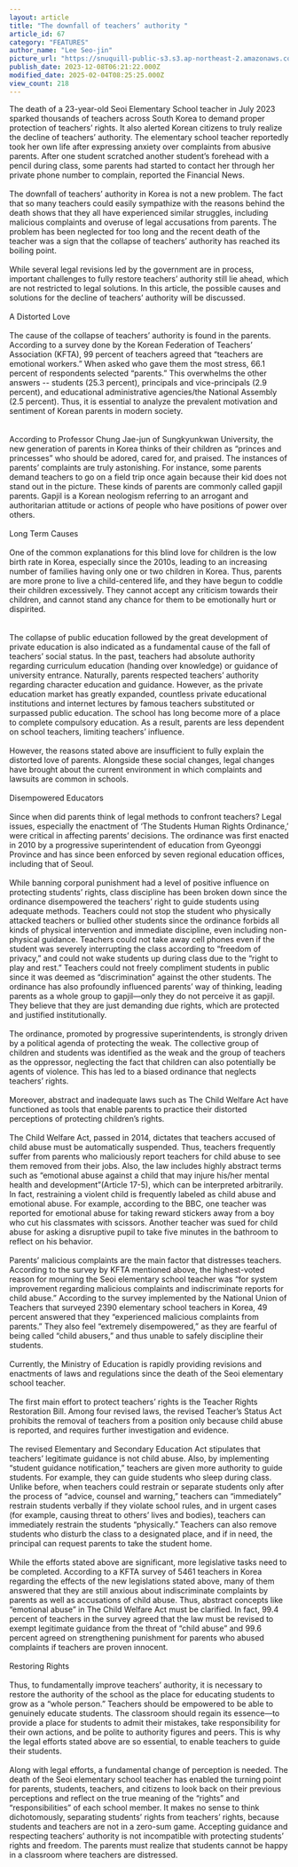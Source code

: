 ```yaml
---
layout: article
title: "The downfall of teachers’ authority "
article_id: 67
category: "FEATURES"
author_name: "Lee Seo-jin"
picture_url: "https://snuquill-public-s3.s3.ap-northeast-2.amazonaws.com/photo/article/26dc4d9d-efe4-4cb6-b91d-14e5c66cb8ca.jpg"
publish_date: 2023-12-08T06:21:22.000Z
modified_date: 2025-02-04T08:25:25.000Z
view_count: 218
---
```


<p>The death of a 23-year-old Seoi Elementary School teacher in July 2023 sparked thousands of teachers across South Korea to demand proper protection of teachers’ rights. It also alerted Korean citizens to truly realize the decline of teachers’ authority. The elementary school teacher reportedly took her own life after expressing anxiety over complaints from abusive parents. After one student scratched another student’s forehead with a pencil during class, some parents had started to contact her through her private phone number to complain, reported the Financial News.&nbsp;<br><br>The downfall of teachers’ authority in Korea is not a new problem. The fact that so many teachers could easily sympathize with the reasons behind the death shows that they all have experienced similar struggles, including malicious complaints and overuse of legal accusations from parents. The problem has been neglected for too long and the recent death of the teacher was a sign that the collapse of teachers’ authority has reached its boiling point.&nbsp;<br><br>While several legal revisions led by the government are in process, important challenges to fully restore teachers’ authority still lie ahead, which are not restricted to legal solutions. In this article, the possible causes and solutions for the decline of teachers’ authority will be discussed.&nbsp;<br><br>A Distorted Love<br><br>The cause of the collapse of teachers’ authority is found in the parents. According to a survey done by the Korean Federation of Teachers’ Association (KFTA), 99 percent of teachers agreed that “teachers are emotional workers.” When asked who gave them the most stress, 66.1 percent of respondents selected “parents.” This overwhelms the other answers -- students (25.3 percent), principals and vice-principals (2.9 percent), and educational administrative agencies/the National Assembly (2.5 percent). Thus, it is essential to analyze the prevalent motivation and sentiment of Korean parents in modern society.&nbsp;<br><br><br>According to Professor Chung Jae-jun of Sungkyunkwan University, the new generation of parents in Korea thinks of their children as “princes and princesses” who should be adored, cared for, and praised. The instances of parents’ complaints are truly astonishing. For instance, some parents demand teachers to go on a field trip once again because their kid does not stand out in the picture. These kinds of parents are commonly called gapjil parents. Gapjil is a Korean neologism referring to an arrogant and authoritarian attitude or actions of people who have positions of power over others.&nbsp;<br><br>Long Term Causes<br><br>One of the common explanations for this blind love for children is the low birth rate in Korea, especially since the 2010s, leading to an increasing number of families having only one or two children in Korea. Thus, parents are more prone to live a child-centered life, and they have begun to coddle their children excessively. They cannot accept any criticism towards their children, and cannot stand any chance for them to be emotionally hurt or dispirited.&nbsp;<br><br><br>The collapse of public education followed by the great development of private education is also indicated as a fundamental cause of the fall of teachers’ social status. In the past, teachers had absolute authority regarding curriculum education (handing over knowledge) or guidance of university entrance. Naturally, parents respected teachers’ authority regarding character education and guidance. However, as the private education market has greatly expanded, countless private educational institutions and internet lectures by famous teachers substituted or surpassed public education. The school has long become more of a place to complete compulsory education. As a result, parents are less dependent on school teachers, limiting teachers’ influence.<br><br>However, the reasons stated above are insufficient to fully explain the distorted love of parents. Alongside these social changes, legal changes have brought about the current environment in which complaints and lawsuits are common in schools.<br><br>Disempowered Educators<br><br>Since when did parents think of legal methods to confront teachers? Legal issues, especially the enactment of ‘The Students Human Rights Ordinance,’ were critical in affecting parents’ decisions. The ordinance was first enacted in 2010 by a progressive superintendent of education from Gyeonggi Province and has since been enforced by seven regional education offices, including that of Seoul.<br><br>While banning corporal punishment had a level of positive influence on protecting students’ rights, class discipline has been broken down since the ordinance disempowered the teachers’ right to guide students using adequate methods. Teachers could not stop the student who physically attacked teachers or bullied other students since the ordinance forbids all kinds of physical intervention and immediate discipline, even including non-physical guidance. Teachers could not take away cell phones even if the student was severely interrupting the class according to “freedom of privacy,” and could not wake students up during class due to the “right to play and rest.” Teachers could not freely compliment students in public since it was deemed as “discrimination” against the other students. The ordinance has also profoundly influenced parents’ way of thinking, leading parents as a whole group to gapjil—only they do not perceive it as gapjil. They believe that they are just demanding due rights, which are protected and justified institutionally.&nbsp;<br><br>The ordinance, promoted by progressive superintendents, is strongly driven by a political agenda of protecting the weak. The collective group of children and students was identified as the weak and the group of teachers as the oppressor, neglecting the fact that children can also potentially be agents of violence. This has led to a biased ordinance that neglects teachers’ rights.&nbsp;<br><br>Moreover, abstract and inadequate laws such as The Child Welfare Act have functioned as tools that enable parents to practice their distorted perceptions of protecting children’s rights.&nbsp;<br><br>The Child Welfare Act, passed in 2014, dictates that teachers accused of child abuse must be automatically suspended. Thus, teachers frequently suffer from parents who maliciously report teachers for child abuse to see them removed from their jobs. Also, the law includes highly abstract terms such as “emotional abuse against a child that may injure his/her mental health and development”(Article 17-5), which can be interpreted arbitrarily. In fact, restraining a violent child is frequently labeled as child abuse and emotional abuse. For example, according to the BBC, one teacher was reported for emotional abuse for taking reward stickers away from a boy who cut his classmates with scissors. Another teacher was sued for child abuse for asking a disruptive pupil to take five minutes in the bathroom to reflect on his behavior.&nbsp;<br><br>Parents’ malicious complaints are the main factor that distresses teachers. According to the survey by KFTA mentioned above, the highest-voted reason for mourning the Seoi elementary school teacher was “for system improvement regarding malicious complaints and indiscriminate reports for child abuse.” According to the survey implemented by the National Union of Teachers that surveyed 2390 elementary school teachers in Korea, 49 percent answered that they “experienced malicious complaints from parents.” They also feel “extremely disempowered,” as they are fearful of being called “child abusers,” and thus unable to safely discipline their students.&nbsp;<br><br>Currently, the Ministry of Education is rapidly providing revisions and enactments of laws and regulations since the death of the Seoi elementary school teacher.<br><br>The first main effort to protect teachers’ rights is the Teacher Rights Restoration Bill. Among four revised laws, the revised Teacher’s Status Act prohibits the removal of teachers from a position only because child abuse is reported, and requires further investigation and evidence.&nbsp;<br><br>The revised Elementary and Secondary Education Act stipulates that teachers’ legitimate guidance is not child abuse. Also, by implementing “student guidance notification,” teachers are given more authority to guide students. For example, they can guide students who sleep during class. Unlike before, when teachers could restrain or separate students only after the process of “advice, counsel and warning,” teachers can “immediately” restrain students verbally if they violate school rules, and in urgent cases (for example, causing threat to others’ lives and bodies), teachers can immediately restrain the students “physically.” Teachers can also remove students who disturb the class to a designated place, and if in need, the principal can request parents to take the student home.&nbsp;<br><br>While the efforts stated above are significant, more legislative tasks need to be completed. According to a KFTA survey of 5461 teachers in Korea regarding the effects of the new legislations stated above, many of them answered that they are still anxious about indiscriminate complaints by parents as well as accusations of child abuse. Thus, abstract concepts like “emotional abuse” in The Child Welfare Act must be clarified. In fact, 99.4 percent of teachers in the survey agreed that the law must be revised to exempt legitimate guidance from the threat of “child abuse” and 99.6 percent agreed on strengthening punishment for parents who abused complaints if teachers are proven innocent.<br><br>Restoring Rights<br><br>Thus, to fundamentally improve teachers’ authority, it is necessary to restore the authority of the school as the place for educating students to grow as a “whole person.” Teachers should be empowered to be able to genuinely educate students. The classroom should regain its essence—to provide a place for students to admit their mistakes, take responsibility for their own actions, and be polite to authority figures and peers. This is why the legal efforts stated above are so essential, to enable teachers to guide their students.&nbsp;<br><br>Along with legal efforts, a fundamental change of perception is needed. The death of the Seoi elementary school teacher has enabled the turning point for parents, students, teachers, and citizens to look back on their previous perceptions and reflect on the true meaning of the “rights” and “responsibilities” of each school member. It makes no sense to think dichotomously, separating students’ rights from teachers’ rights, because students and teachers are not in a zero-sum game. Accepting guidance and respecting teachers’ authority is not incompatible with protecting students’ rights and freedom. The parents must realize that students cannot be happy in a classroom where teachers are distressed.&nbsp;<br><br><br><br>&nbsp;</p>
